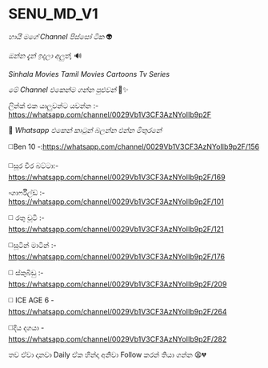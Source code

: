 # SENU_MD_V1

*හායී මගේ Channel පිස්සෝ ටික* 👽

*ඔන්න දැන් ඉදලා අලුත්,* 🔊

*Sinhala Movies*
*Tamil Movies*
*Cartoons*
*Tv Series*

*මේ Channel එකෙන්ම ගන්න පුළුවන්* 🌻✨️

ලින්ක් එක යාලුවන්ට යවන්න :- https://whatsapp.com/channel/0029Vb1V3CF3AzNYoIIb9p2F



🔴 *Whatsapp එකෙන් කාටුන් බලන්න එන්න මිතුරනේ*

◻️Ben 10 -:https://whatsapp.com/channel/0029Vb1V3CF3AzNYoIIb9p2F/156

◻️සූර වීර බට්ටා:- https://whatsapp.com/channel/0029Vb1V3CF3AzNYoIIb9p2F/169

▫️ගාර්ෆීල්ඩ් :- https://whatsapp.com/channel/0029Vb1V3CF3AzNYoIIb9p2F/101

◻️ රතු චූටි :- https://whatsapp.com/channel/0029Vb1V3CF3AzNYoIIb9p2F/121

◻️සූටින් මාටින් :-https://whatsapp.com/channel/0029Vb1V3CF3AzNYoIIb9p2F/176

◻️ ස්කුබිඩු :- https://whatsapp.com/channel/0029Vb1V3CF3AzNYoIIb9p2F/209

◻️ ICE AGE 6 - https://whatsapp.com/channel/0029Vb1V3CF3AzNYoIIb9p2F/264

◻️දිය දගයා - https://whatsapp.com/channel/0029Vb1V3CF3AzNYoIIb9p2F/282

තව ඒවා දානවා Daily ඒක හින්දා අනිවා Follow කරන් තියා ගන්න 😫💔
